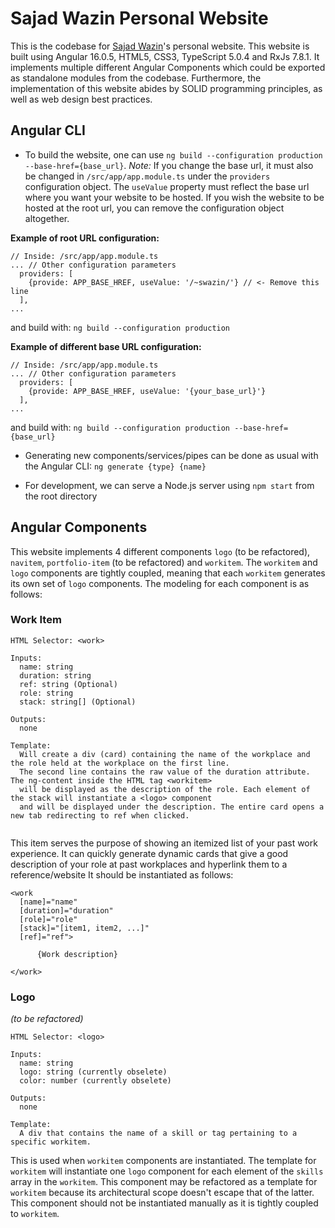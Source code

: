 # Sajad Wazin Personal Website

This is the codebase for [Sajad Wazin](https://linkedin.ca/in/sajad-wazin)'s personal website. 
This website is built using Angular 16.0.5, HTML5, CSS3, TypeScript 5.0.4 and RxJs 7.8.1.
It implements multiple different Angular Components which could be exported as standalone modules
from the codebase. Furthermore, the implementation of this website abides by SOLID programming
principles, as well as web design best practices.

## Angular CLI

- To build the website, one can use `ng build --configuration production --base-href={base_url}`. *Note:*
  If you change the base url, it must also be changed in `/src/app/app.module.ts` under the `providers`
  configuration object. The `useValue` property must reflect the base url where you want your website
  to be hosted. If you wish the website to be hosted at the root url, you can remove the configuration
  object altogether.

  
__Example of root URL configuration:__

```
// Inside: /src/app/app.module.ts
... // Other configuration parameters
  providers: [
    {provide: APP_BASE_HREF, useValue: '/~swazin/'} // <- Remove this line
  ],
...
```
and build with: ``ng build --configuration production``

__Example of different base URL configuration:__
```
// Inside: /src/app/app.module.ts
... // Other configuration parameters
  providers: [
    {provide: APP_BASE_HREF, useValue: '{your_base_url}'} 
  ],
...
```
and build with: `ng build --configuration production --base-href={base_url}`

- Generating new components/services/pipes can be done as usual with the Angular CLI:
  `ng generate {type} {name}`


- For development, we can serve a Node.js server using `npm start` from the root directory

## Angular Components

This website implements 4 different components `logo` (to be refactored), `navitem`, `portfolio-item`
(to be refactored) and `workitem`. The `workitem` and `logo` components are tightly coupled, meaning
that each `workitem` generates its own set of `logo` components. The modeling for each component is 
as follows:

### Work Item
```
HTML Selector: <work>

Inputs:
  name: string
  duration: string
  ref: string (Optional)
  role: string
  stack: string[] (Optional)

Outputs:
  none
  
Template:
  Will create a div (card) containing the name of the workplace and the role held at the workplace on the first line.
  The second line contains the raw value of the duration attribute. The ng-content inside the HTML tag <workitem>
  will be displayed as the description of the role. Each element of the stack will instantiate a <logo> component
  and will be displayed under the description. The entire card opens a new tab redirecting to ref when clicked. 
  
```

This item serves the purpose of showing an itemized list of your past work experience. It can quickly generate dynamic
cards that give a good description of your role at past workplaces and hyperlink them to a reference/website It should
be instantiated as follows:
```
<work 
  [name]="name" 
  [duration]="duration" 
  [role]="role" 
  [stack]="[item1, item2, ...]" 
  [ref]="ref">
  
      {Work description}
      
</work>
```

### Logo 
*(to be refactored)*
```
HTML Selector: <logo>

Inputs: 
  name: string
  logo: string (currently obselete)
  color: number (currently obselete)
  
Outputs:
  none
  
Template:
  A div that contains the name of a skill or tag pertaining to a specific workitem.
```

This is used when `workitem` components are instantiated. The template for `workitem` will instantiate
one `logo` component for each element of the `skills` array in the `workitem`. This component may be
refactored as a template for `workitem` because its architectural scope doesn't escape that of the latter.
This component should not be instantiated manually as it is tightly coupled to `workitem`.
